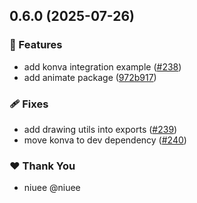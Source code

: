 ## 0.6.0 (2025-07-26)

### 🚀 Features

- add konva integration example ([#238](https://github.com/ue-too/ue-too/pull/238))
- add animate package ([972b917](https://github.com/ue-too/ue-too/commit/972b917))

### 🩹 Fixes

- add drawing utils into exports ([#239](https://github.com/ue-too/ue-too/pull/239))
- move konva to dev dependency ([#240](https://github.com/ue-too/ue-too/pull/240))

### ❤️ Thank You

- niuee @niuee